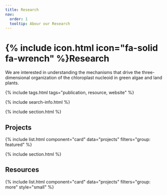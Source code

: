 ```yaml
---
title: Research
nav:
  order: 1
  tooltip: Abour our Research
---
```


# {% include icon.html icon="fa-solid fa-wrench" %}Research

We are interested in understanding the mechanisms that drive the three-dimensional organization of the chloroplast nucleoid in green algae and land plants.

{% include tags.html tags="publication, resource, website" %}

{% include search-info.html %}

{% include section.html %}

## Projects

{% include list.html component="card" data="projects" filters="group: featured" %}

{% include section.html %}

## Resources 

{% include list.html component="card" data="projects" filters="group: more" style="small" %}
